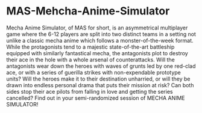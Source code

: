 # MAS-Mehcha-Anime-Simulator
Mecha Anime Simulator, of MAS for short, is an asymmetrical multiplayer game where the 6-12 players are split into two distinct teams in a setting not unlike a classic mecha anime which follows a monster-of-the-week format. While the protagonists tend to a majestic state-of-the-art battleship equipped with similarly fantastical mecha, the antagonists plot to destroy their ace in the hole with a whole arsenal of counterattacks. Will the antagonists wear down the heroes with waves of grunts led by one red-clad ace, or with a series of guerilla strikes with non-expendable prototype units? Will the heroes make it to their destination unharried, or will they be drawn into endless personal drama that puts their mission at risk? Can both sides stop their ace pilots from falling in love and getting the series cancelled? Find out in your semi-randomized session of MECHA ANIME SIMULATOR!

